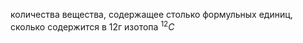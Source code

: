 количества вещества, содержащее столько формульных единиц, сколько содержится в 12г изотопа $^{12}C$